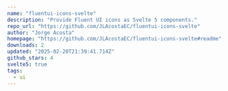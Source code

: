 ```yaml
---
name: "fluentui-icons-svelte"
description: "Provide Fluent UI icons as Svelte 5 components."
repo_url: "https://github.com/JLAcostaEC/fluentui-icons-svelte"
author: "Jorge Acosta"
homepage: "https://github.com/JLAcostaEC/fluentui-icons-svelte#readme"
downloads: 2
updated: "2025-02-20T21:39:41.714Z"
github_stars: 4
svelte5: true
tags: 
  - ui
---
```

